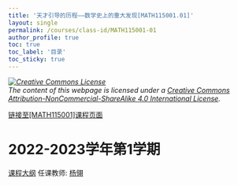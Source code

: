 ```yaml
---
title: '天才引导的历程——数学史上的重大发现[MATH115001.01]'
layout: single
permalink: /courses/class-id/MATH115001-01
author_profile: true
toc: true
toc_label: '目录'
toc_sticky: true
---
```



<div class='notice--warning'>
	<p><i><a rel='license' href='http://creativecommons.org/licenses/by-nc-sa/4.0/'><img alt='Creative Commons License' style='border-width:0' src='https://i.creativecommons.org/l/by-nc-sa/4.0/88x31.png' /></a><br /> The content of this webpage is licensed under a <a rel='license' href='http://creativecommons.org/licenses/by-nc-sa/4.0/'>Creative Commons Attribution-NonCommercial-ShareAlike 4.0 International License</a>.</i></p>
</div>

<a href='https://fdu-math.github.io/courses/MATH115001'>链接至[MATH115001]课程页面</a>

# 2022-2023学年第1学期
<a href='https://fdu-math.github.io/courses/syllabus/MATH115001.01-2022-2023-1 (Encrypted).pdf'>课程大纲</a>
任课教师: <a href='https://fdu-math.github.io/teachers/杨翎'>杨翎</a>
